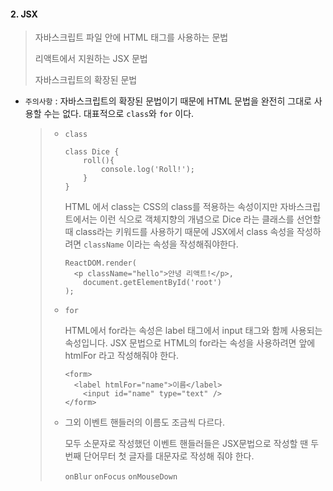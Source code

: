 #### 2. JSX

> 자바스크립트 파일 안에 HTML 태그를 사용하는 문법 
>
> 리액트에서 지원하는 JSX 문법
>
> 자바스크립트의 확장된 문법

* `주의사항` : 자바스크립트의 확장된 문법이기 때문에 HTML 문법을 완전히 그대로 사용할 수는 없다.  대표적으로 `class`와 `for` 이다. 

  > * `class`
  >
  >   ```react
  >   class Dice {
  >       roll(){
  >           console.log('Roll!');
  >       }
  >   }
  >   ```
  >
  >   HTML 에서 class는 CSS의 class를 적용하는 속성이지만 자바스크립트에서는 이런 식으로 객체지향의 개념으로 Dice 라는 클래스를 선언할때 class라는 키워드를 사용하기 때문에 JSX에서 class 속성을 작성하려면 `className` 이라는 속성을 작성해줘야한다.
  >
  >   ```react
  >   ReactDOM.render(
  >   	<p className="hello">안녕 리액트!</p>,
  >       document.getElementById('root')
  >   );
  >   ```
  >
  > * `for`
  >
  >   HTML에서 for라는 속성은 label 태그에서 input 태그와 함께 사용되는 속성입니다. JSX 문법으로 HTML의 for라는 속성을 사용하려면 앞에 htmlFor 라고 작성해줘야 한다.
  >
  >   ```react
  >   <form>
  >   	<label htmlFor="name">이름</label>
  >       <input id="name" type="text" />
  >   </form>
  >   ```
  >
  > * 그외 이벤트 핸들러의 이름도 조금씩 다르다.
  >
  >   모두 소문자로 작성했던 이벤트 핸들러들은 JSX문법으로 작성할 땐 두번째 단어무터 첫 글자를 대문자로 작성해 줘야 한다. 
  >
  >   `onBlur` `onFocus` `onMouseDown`